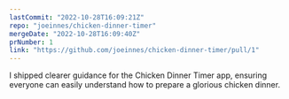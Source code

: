 ```yaml
---
lastCommit: "2022-10-28T16:09:21Z"
repo: "joeinnes/chicken-dinner-timer"
mergeDate: "2022-10-28T16:09:40Z"
prNumber: 1
link: "https://github.com/joeinnes/chicken-dinner-timer/pull/1"
---
```


I shipped clearer guidance for the Chicken Dinner Timer app, ensuring everyone can easily understand how to prepare a glorious chicken dinner.